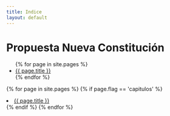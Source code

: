 ```yaml
---
title: Indice
layout: default
---
```


# Propuesta Nueva Constitución

<ul>
{% for page in site.pages %}
<li><a href="{{ site.baseurl }}{{ page.url }}">{{ page.title }}</a></li>
{% endfor %}  <!-- page -->
</ul>

{% for page in site.pages %}
    {% if page.flag == 'capitulos' %}
    <li><a href="{{ site.baseurl }}{{ page.url }}">{{ page.title }}</a></li>
    {% endif %}
{% endfor %}
